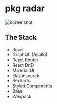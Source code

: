 # pkg radar

![screenshot](https://i.imgur.com/AW5KtlE.jpg)

## The Stack
- React
- GraphQL (Apollo)
- React Router
- React DnD
- Material UI
- Elasticsearch
- Recharts
- Styled Components
- Babel
- Webpack
